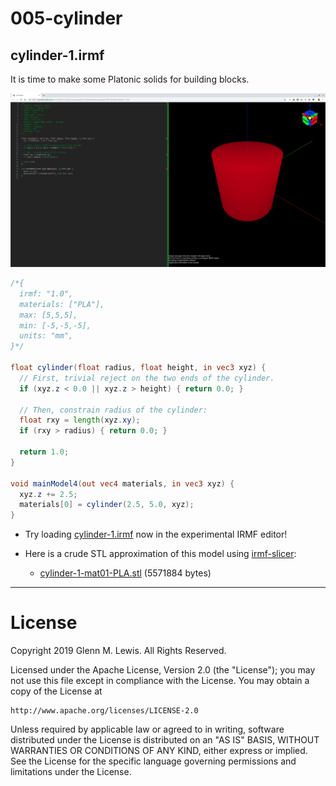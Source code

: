 # 005-cylinder

## cylinder-1.irmf

It is time to make some Platonic solids for building blocks.

![cylinder-1.png](cylinder-1.png)

```glsl
/*{
  irmf: "1.0",
  materials: ["PLA"],
  max: [5,5,5],
  min: [-5,-5,-5],
  units: "mm",
}*/

float cylinder(float radius, float height, in vec3 xyz) {
  // First, trivial reject on the two ends of the cylinder.
  if (xyz.z < 0.0 || xyz.z > height) { return 0.0; }
  
  // Then, constrain radius of the cylinder:
  float rxy = length(xyz.xy);
  if (rxy > radius) { return 0.0; }
  
  return 1.0;
}

void mainModel4(out vec4 materials, in vec3 xyz) {
  xyz.z += 2.5;
  materials[0] = cylinder(2.5, 5.0, xyz);
}
```

* Try loading [cylinder-1.irmf](https://gmlewis.github.io/irmf-editor/?s=github.com/gmlewis/irmf/blob/master/examples/005-cylinder/cylinder-1.irmf) now in the experimental IRMF editor!

* Here is a crude STL approximation of this model
  using [irmf-slicer](https://github.com/gmlewis/irmf-slicer):
  - [cylinder-1-mat01-PLA.stl](cylinder-1-mat01-PLA.stl) (5571884 bytes)

----------------------------------------------------------------------

# License

Copyright 2019 Glenn M. Lewis. All Rights Reserved.

Licensed under the Apache License, Version 2.0 (the "License");
you may not use this file except in compliance with the License.
You may obtain a copy of the License at

    http://www.apache.org/licenses/LICENSE-2.0

Unless required by applicable law or agreed to in writing, software
distributed under the License is distributed on an "AS IS" BASIS,
WITHOUT WARRANTIES OR CONDITIONS OF ANY KIND, either express or implied.
See the License for the specific language governing permissions and
limitations under the License.
